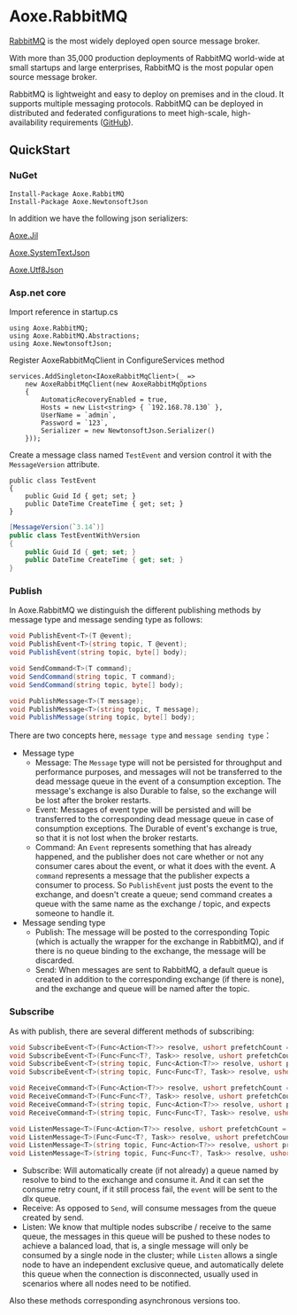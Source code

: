 # Aoxe.RabbitMQ

[RabbitMQ](http://www.rabbitmq.com/) is the most widely deployed open source message broker.

With more than 35,000 production deployments of RabbitMQ world-wide at small startups and large enterprises, RabbitMQ is the most popular open source message broker.

RabbitMQ is lightweight and easy to deploy on premises and in the cloud. It supports multiple messaging protocols. RabbitMQ can be deployed in distributed and federated configurations to meet high-scale, high-availability requirements ([GitHub](https://github.com/rabbitmq/rabbitmq-server)).

## QuickStart

### NuGet

```CLI
Install-Package Aoxe.RabbitMQ
Install-Package Aoxe.NewtonsoftJson
```

In addition we have the following json serializers:

[Aoxe.Jil](https://github.com/AoxeTech/Aoxe.Serialization/tree/master/src/Aoxe.MsgPack)

[Aoxe.SystemTextJson](https://github.com/AoxeTech/Aoxe.Serialization/tree/master/src/Aoxe.SystemTextJson)

[Aoxe.Utf8Json](https://github.com/AoxeTech/Aoxe.Serialization/tree/master/src/Aoxe.Utf8Json)

### Asp.net core

Import reference in startup.cs

```CSharp
using Aoxe.RabbitMQ;
using Aoxe.RabbitMQ.Abstractions;
using Aoxe.NewtonsoftJson;
```

Register AoxeRabbitMqClient in ConfigureServices method

```CSharp
services.AddSingleton<IAoxeRabbitMqClient>(_ =>
    new AoxeRabbitMqClient(new AoxeRabbitMqOptions
    {
        AutomaticRecoveryEnabled = true,
        Hosts = new List<string> { `192.168.78.130` },
        UserName = `admin`,
        Password = `123`,
        Serializer = new NewtonsoftJson.Serializer()
    }));
```

Create a message class named `TestEvent` and version control it with the `MessageVersion` attribute.

```CSharp
public class TestEvent
{
    public Guid Id { get; set; }
    public DateTime CreateTime { get; set; }
}
```

```csharp
[MessageVersion(`3.14`)]
public class TestEventWithVersion
{
    public Guid Id { get; set; }
    public DateTime CreateTime { get; set; }
}
```

### Publish

In Aoxe.RabbitMQ we distinguish the different publishing methods by message type and message sending type as follows:

```csharp
void PublishEvent<T>(T @event);
void PublishEvent<T>(string topic, T @event);
void PublishEvent(string topic, byte[] body);

void SendCommand<T>(T command);
void SendCommand(string topic, T command);
void SendCommand(string topic, byte[] body);

void PublishMessage<T>(T message);
void PublishMessage<T>(string topic, T message);
void PublishMessage(string topic, byte[] body);
```

There are two concepts here, `message type` and `message sending type`：

- Message type
  - Message: The `Message` type will not be persisted for throughput and performance purposes, and messages will not be transferred to the dead message queue in the event of a consumption exception. The message's exchange is also Durable to false, so the exchange will be lost after the broker restarts.
  - Event: Messages of event type will be persisted and will be transferred to the corresponding dead message queue in case of consumption exceptions. The Durable of event's exchange is true, so that it is not lost when the broker restarts.
  - Command: An `Event` represents something that has already happened, and the publisher does not care whether or not any consumer cares about the event, or what it does with the event. A `command` represents a message that the publisher expects a consumer to process. So `PublishEvent` just posts the event to the exchange, and doesn't create a queue; send command creates a queue with the same name as the exchange / topic, and expects someone to handle it.
- Message sending type
  - Publish: The message will be posted to the corresponding Topic (which is actually the wrapper for the exchange in RabbitMQ), and if there is no queue binding to the exchange, the message will be discarded.
  - Send: When messages are sent to RabbitMQ, a default queue is created in addition to the corresponding exchange (if there is none), and the exchange and queue will be named after the topic.

### Subscribe

As with publish, there are several different methods of subscribing:

```csharp
void SubscribeEvent<T>(Func<Action<T?>> resolve, ushort prefetchCount = 10, int consumeRetry = Consts.DefaultConsumeRetry, bool dlx = true);
void SubscribeEvent<T>(Func<Func<T?, Task>> resolve, ushort prefetchCount = 10, int consumeRetry = Consts.DefaultConsumeRetry, bool dlx = true);
void SubscribeEvent<T>(string topic, Func<Action<T?>> resolve, ushort prefetchCount = 10, int consumeRetry = Consts.DefaultConsumeRetry, bool dlx = true);
void SubscribeEvent<T>(string topic, Func<Func<T?, Task>> resolve, ushort prefetchCount = 10, int consumeRetry = Consts.DefaultConsumeRetry, bool dlx = true);

void ReceiveCommand<T>(Func<Action<T?>> resolve, ushort prefetchCount = 10);
void ReceiveCommand<T>(Func<Func<T?, Task>> resolve, ushort prefetchCount = 10);
void ReceiveCommand<T>(string topic, Func<Action<T?>> resolve, ushort prefetchCount = 10);
void ReceiveCommand<T>(string topic, Func<Func<T?, Task>> resolve, ushort prefetchCount = 10);

void ListenMessage<T>(Func<Action<T?>> resolve, ushort prefetchCount = 10);
void ListenMessage<T>(Func<Func<T?, Task>> resolve, ushort prefetchCount = 10);
void ListenMessage<T>(string topic, Func<Action<T?>> resolve, ushort prefetchCount = 10);
void ListenMessage<T>(string topic, Func<Func<T?, Task>> resolve, ushort prefetchCount = 10);
```

- Subscribe: Will automatically create (if not already) a queue named by resolve to bind to the exchange and consume it. And it can set the consume retry count, if it still process fail, the `event` will be sent to the dlx queue.
- Receive: As opposed to `Send`, will consume messages from the queue created by send.
- Listen: We know that multiple nodes subscribe / receive to the same queue, the messages in this queue will be pushed to these nodes to achieve a balanced load, that is, a single message will only be consumed by a single node in the cluster; while `Listen` allows a single node to have an independent exclusive queue, and automatically delete this queue when the connection is disconnected, usually used in scenarios where all nodes need to be notified.

Also these methods corresponding asynchronous versions too.
